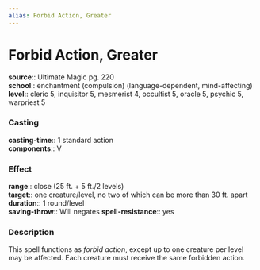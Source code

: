 ```yaml
---
alias: Forbid Action, Greater
---
```


# Forbid Action, Greater 

**source**:: Ultimate Magic pg. 220  
**school**:: enchantment (compulsion) (language-dependent, mind-affecting)
**level**:: cleric 5, inquisitor 5, mesmerist 4, occultist 5, oracle 5, psychic 5, warpriest 5

### Casting 

**casting-time**:: 1 standard action  
**components**:: V

### Effect 

**range**:: close (25 ft. + 5 ft./2 levels)  
**target**:: one creature/level, no two of which can be more than 30 ft. apart  
**duration**:: 1 round/level  
**saving-throw**:: Will negates
**spell-resistance**:: yes

### Description 

This spell functions as *forbid action*, except up to one creature per level may be affected. Each creature must receive the same forbidden action.
